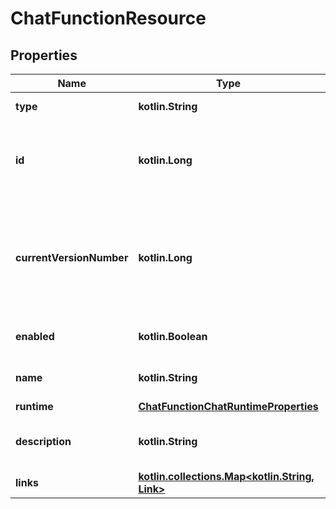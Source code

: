 
# ChatFunctionResource

## Properties
Name | Type | Description | Notes
------------ | ------------- | ------------- | -------------
**type** | **kotlin.String** | The type of this function | 
**id** | **kotlin.Long** | 64-bit integer identifier associated with this resource | 
**currentVersionNumber** | **kotlin.Long** | The current version number of this function. Incremented every time a new version is deployed | 
**enabled** | **kotlin.Boolean** | True if this function is enabled | 
**name** | **kotlin.String** | The name of this function | 
**runtime** | [**ChatFunctionChatRuntimeProperties**](ChatFunctionChatRuntimeProperties.md) |  | 
**description** | **kotlin.String** | Optional description of this function |  [optional]
**links** | [**kotlin.collections.Map&lt;kotlin.String, Link&gt;**](Link.md) |  |  [optional]



